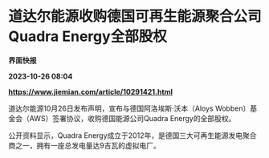 # 道达尔能源收购德国可再生能源聚合公司Quadra Energy全部股权
**界面快报**

**2023-10-26 08:04**

**https://www.jiemian.com/article/10291421.html**

道达尔能源10月26日发布声明，宣布与德国阿洛埃斯·沃本（Aloys Wobben）基金会（AWS）签署协议，收购德国能源公司Quadra Energy的全部股权。

公开资料显示，Quadra Energy成立于2012年，是德国三大可再生能源发电聚合商之一，拥有一座总发电量达9吉瓦的虚拟电厂。